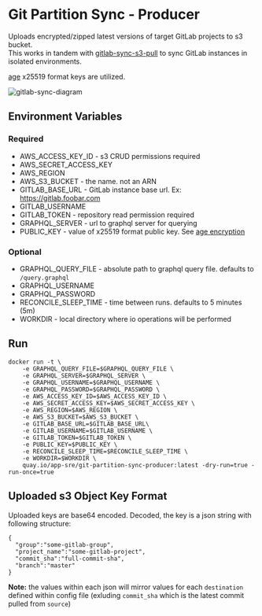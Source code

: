 # Git Partition Sync - Producer
Uploads encrypted/zipped latest versions of target GitLab projects to s3 bucket.  
This works in tandem with [gitlab-sync-s3-pull](https://github.com/app-sre/git-partition-sync-consumer) to sync GitLab instances in isolated environments.

[age](https://github.com/FiloSottile/age) x25519 format keys are utilized.

![gitlab-sync-diagram](gitsync-diagram.png)

## Environment Variables

### Required
* AWS_ACCESS_KEY_ID - s3 CRUD permissions required
* AWS_SECRET_ACCESS_KEY
* AWS_REGION
* AWS_S3_BUCKET - the name. not an ARN
* GITLAB_BASE_URL - GitLab instance base url. Ex: https://gitlab.foobar.com
* GITLAB_USERNAME
* GITLAB_TOKEN - repository read permission required
* GRAPHQL_SERVER - url to graphql server for querying
* PUBLIC_KEY - value of x25519 format public key. See [age encryption](https://github.com/FiloSottile/age#readme)

### Optional
* GRAPHQL_QUERY_FILE - absolute path to graphql query file. defaults to `/query.graphql`
* GRAPHQL_USERNAME
* GRAPHQL_PASSWORD
* RECONCILE_SLEEP_TIME - time between runs. defaults to 5 minutes (5m)
* WORKDIR - local directory where io operations will be performed

## Run

```
docker run -t \
    -e GRAPHQL_QUERY_FILE=$GRAPHQL_QUERY_FILE \
    -e GRAPHQL_SERVER=$GRAPHQL_SERVER \
    -e GRAPHQL_USERNAME=$GRAPHQL_USERNAME \
    -e GRAPHQL_PASSWORD=$GRAPHQL_PASSWORD \
    -e AWS_ACCESS_KEY_ID=$AWS_ACCESS_KEY_ID \
    -e AWS_SECRET_ACCESS_KEY=$AWS_SECRET_ACCESS_KEY \
    -e AWS_REGION=$AWS_REGION \
    -e AWS_S3_BUCKET=$AWS_S3_BUCKET \
    -e GITLAB_BASE_URL=$GITLAB_BASE_URL\
    -e GITLAB_USERNAME=$GITLAB_USERNAME \
    -e GITLAB_TOKEN=$GITLAB_TOKEN \
    -e PUBLIC_KEY=$PUBLIC_KEY \
    -e RECONCILE_SLEEP_TIME=$RECONCILE_SLEEP_TIME \
    -e WORKDIR=$WORKDIR \
    quay.io/app-sre/git-partition-sync-producer:latest -dry-run=true -run-once=true
```

## Uploaded s3 Object Key Format
Uploaded keys are base64 encoded. Decoded, the key is a json string with following structure:
```
{
  "group":"some-gitlab-group",
  "project_name":"some-gitlab-project",
  "commit_sha":"full-commit-sha",
  "branch":"master"
}
```
**Note:** the values within each json will mirror values for each `destination` defined within config file (exluding `commit_sha` which is the latest commit pulled from `source`)